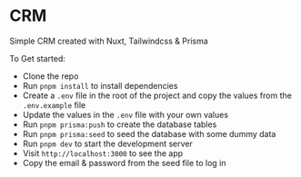 # CRM

Simple CRM created with Nuxt, Tailwindcss & Prisma

To Get started:

- Clone the repo
- Run `pnpm install` to install dependencies
- Create a `.env` file in the root of the project and copy the values from the `.env.example` file
- Update the values in the `.env` file with your own values
- Run `pnpm prisma:push` to create the database tables
- Run `pnpm prisma:seed` to seed the database with some dummy data
- Run `pnpm dev` to start the development server
- Visit `http://localhost:3000` to see the app
- Copy the email & password from the seed file to log in

